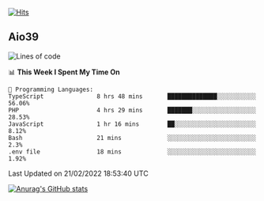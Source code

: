 [![Hits](https://hits.seeyoufarm.com/api/count/incr/badge.svg?url=https%3A%2F%2Fgithub.com%2Faio39&count_bg=%2339C5BB&title_bg=%23555555&icon=&icon_color=%23E7E7E7&title=hits&edge_flat=false)](https://hits.seeyoufarm.com)

## Aio39

<!--START_SECTION:waka-->
![Lines of code](https://img.shields.io/badge/From%20Hello%20World%20I%27ve%20Written-1%20Million%20lines%20of%20code-blue)

📊 **This Week I Spent My Time On** 

```text
💬 Programming Languages: 
TypeScript               8 hrs 48 mins       ██████████████░░░░░░░░░░░   56.06% 
PHP                      4 hrs 29 mins       ███████░░░░░░░░░░░░░░░░░░   28.53% 
JavaScript               1 hr 16 mins        ██░░░░░░░░░░░░░░░░░░░░░░░   8.12% 
Bash                     21 mins             ░░░░░░░░░░░░░░░░░░░░░░░░░   2.3% 
.env file                18 mins             ░░░░░░░░░░░░░░░░░░░░░░░░░   1.92%

```


 Last Updated on 21/02/2022 18:53:40 UTC
<!--END_SECTION:waka-->
[![Anurag's GitHub stats](https://github-readme-stats.vercel.app/api?username=aio39)](https://github.com/anuraghazra/github-readme-stats)

<!--
**aio39/aio39** is a ✨ _special_ ✨ repository because its `README.md` (this file) appears on your GitHub profile.

Here are some ideas to get you started:

- 🔭 I’m currently working on ...
- 🌱 I’m currently learning ...
- 👯 I’m looking to collaborate on ...
- 🤔 I’m looking for help with ...
- 💬 Ask me about ...
- 📫 How to reach me: ...
- 😄 Pronouns: ...
- ⚡ Fun fact: ...
-->
